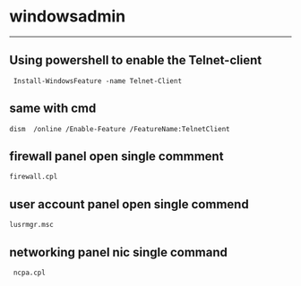 # windowsadmin
------------------------------------------
##  Using powershell to enable the Telnet-client
     Install-WindowsFeature -name Telnet-Client
     
 ## same with cmd
 
    dism  /online /Enable-Feature /FeatureName:TelnetClient
    
    
## firewall panel open single commment
    firewall.cpl
   
## user account panel open single commend
    lusrmgr.msc
    
    
## networking  panel nic single command
     ncpa.cpl
    
## 
     
